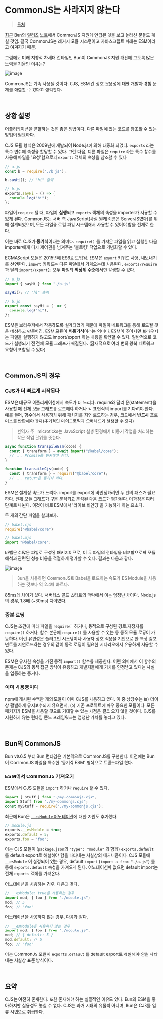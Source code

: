 # CommonJS는 사라지지 않는다

> [출처](https://velog.io/@surim014/commonJS-is-not-going-away)

[최근](https://bun.sh/blog/bun-v0.6.5) Bun의 [릴리즈](https://bun.sh/blog/bun-v0.6.10) [노트](https://bun.sh/blog/bun-v0.6.12)에서 CommonJS 지원이 언급된 것을 보고 놀라신 분들도 계실 것임. 결국 CommonJS는 레거시 모듈 시스템이고 자바스크립트 미래는 ESM이라고 여겨지기 때문.

그럼에도 미래 지향적 차세대 런타임인 Bun이 CommonJS 지원 개선에 그토록 많은 노력을 기울인 이유는?

![image](https://github.com/pozafly/TIL/assets/59427983/b9686f9c-60c8-42d0-a5f5-7c0a7c056ace)

CommonJS는 계속 사용될 것이다. CJS, ESM 간 상호 운용성에 대한 개발자 경험 문제를 해결할 수 있다고 생각한다.

<br/>

## 상황 설명

어플리케이션을 분할하는 것은 좋은 방법이다. 다른 파일에 있는 코드를 참조할 수 있는 방법이 필요하다.

CJS 모듈 형식은 2009년에 개발되어 Node.js에 의해 대중화 되었다. `exports` 라는 특수 변수에 속성을 할당할 수 있다. 그런 다음, 다른 파일은 `require` 라는 특수 함수를 사용해 파일을 '요청'함으로써 `exports` 객체의 속성을 참조할 수 있다.

```js
// a.js
const b = require("./b.js");

b.sayHi(); // "hi" 출력
```

```js
// b.js
exports.sayHi = () => {
  console.log("hi");
};
```

파일이 `require` 될 때, 파일이 **실행**되고 `exports` 객체의 속성을 importer가 사용할 수 있게 된다. CommonJS는 서버 측 JavaScript(사실 원래 이름은 ServerJS였다)를 위해 설계되었으며, 모든 파일을 로컬 파일 시스템에서 사용할 수 있어야 함을 전제로 한다.

이는 바로 CJS가 **동기식**이라는 의미다. `require()` 를 가져온 파일을 읽고 실행한 다음 importer에게 다시 제어권을 넘겨주는 '블로킹' 작업으로 개념화할 수 있다.

ECMAScript 모듈은 2015년에 ES6로 도입됨. ESM은 `export` 키워드 사용, 내보내기를 선언한다. `import` 키워드는 다른 파일에서 가져오는데 사용된다. `exports/require`과 달리 `import/export`는 모두 파일의 **최상위 수준**에서만 발생할 수 있다.

```js
// a.js
import { sayHi } from "./b.js"

sayHi(); // "hi" 출력
```

```javascript
// b.js
export const sayHi = () => {
  console.log("hi");
};
```

ESM은 브라우저에서 작동하도록 설계되었기 때문에 파일이 네트워크를 통해 로드될 것을 예상하고 만들어짐. ESM 모듈이 **비동기식**이라는 의미다. ESM이 주어지면 브라우저는 파일을 실행하지 않고도 import/export 하는 내용을 확인할 수 있다. 일반적으로 코드가 실행되기 전 전체 모듈 그래프가 해결된다. (잠재적으로 여러 번의 왕복 네트워크 요청이 포함될 수 있다)

<br/>

## CommonJS의 경우

### CJS가 더 빠르게 시작된다

ESM은 대규모 어플리케이션에서 속도가 더 느리다. require와 달리 문(statement)을 사용할 때 전체 모듈 그래프를 로드해야 하거나 각 표현식의 import를 기다려야 한다. 예를 들어, 함수에서 사용하기 위해 패키지를 지연 로드하는 경우, 코드에서 **반드시** 프로미스를 반환해야 한다(추가적인 마이크로틱과 오버헤드가 발생할 수 있다)

> 번역자 주 : microticks는 JavaScript 실행 환경에서 비동기 작업을 처리하는 작은 작업 단위를 뜻한다.

```js
async function transpileEsm(code) {
  const { transform } = await import("@babel/core");
  // ... Promise를 반환해야 한다.
}

function transpileCjs(code) {
  const { transform } = require("@babel/core");
  // ... return은 동기식 이다.
}
```

ESM은 설계상 속도가 느리다. import를 export에 바인딩하려면 두 번의 패스가 필요하다. 전체 모듈 그래프가 구문 분석되고 분석된 다음 코드가 평가된다. 이과정은 여러 단계로 나뉜다. 이것이 바로 ESM에서 '라이브 바인딩'을 가능하게 하는 요소다.

두 개의 간단 파일을 살펴보자.

```js
// babel.cjs
require("@babel/core")
```

```javascript
// babel.mjs
import "@babel/core";
```

바벨은 수많은 파일로 구성된 패키지이므로, 이 두 파일의 런타임을 비교함으로써 모듈 해석과 관련된 성능 비용을 적절하게 평가할 수 있다. 결과는 다음과 같다.

![image](https://github.com/pozafly/TIL/assets/59427983/9f627367-5ce8-4b36-8bc9-d52c6f365c0d)

> Bun을 사용하면 CommonJS로 Babel을 로드하는 속도가 ES Module을 사용하는 것보다 약 2.4배 빠르다.

85ms의 차이가 있다. 서버리스 콜드 스타트의 맥락에서 이는 엄청난 차이다. Node.js의 경우, 1.8배 (~60ms) 차이였다.

### 증분 로딩

CJS는 조건에 따라 파일을 `require()` 하거나, 동적으로 구성된 경로/지정자를 `require()` 하거나, 함수 본문에 `require()` 를 사용할 수 있는 등 동적 모듈 로딩이 가능하다. 이런 유연성은 플러그인 시스템이나 사용자 상호 작용을 기반으로 한 특정 컴포넌트를 지연로드하는 경우와 같이 동적 로딩이 필요한 시나리오에서 유용하게 사용할 수 있다.

ESM은 유사한 속성을 가진 동적 `import()` 함수를 제공한다. 어떤 의미에서 이 함수의 존재는 CJS의 동적 접근 방식이 유용하고 개발자들에게 가치를 인정받고 있다는 사실을 입증하는 증거다.

### 이미 사용중이다

npm에 게시된 수백만 개의 모듈이 이미 CJS를 사용하고 있다. 이 중 상당수는 (a) 더이상 활발하게 유지보수되지 않으면서, (b) 기존 프로젝트에 매우 중요한 모듈이다. 모든 패키지가 ESM을 사용할 것으로 기대할 수 있는 시점은 결코 오지 않을 것이다. CJS를 지원하지 않는 런타임 똔느 프레임워크는 엄청난 가치를 놓치고 있다.

<br/>

## Bun의 CommonJS

Bun v0.6.5 부터 Bun 런타임은 기본적으로 CommonJS를 구현한다. 이전에는 Bun이 CommonJS 파일을 특수한 '동기식 ESM' 형식으로 트랜스파일 했다.

### ESM에서 CommonJS 가져오기

ESM에서 CJS 모듈을 `import` 하거나 `require` 할 수 있다.

```js
import { stuff } from "./my-commonjs.cjs";
import Stuff from "./my-commonjs.cjs";
const myStuff = require("./my-commonjs.cjs");
```

최근에 Bun은 [`__esModule` 어노테이션](https://github.com/oven-sh/bun/pull/3393)에 대한 지원도 추가했다.

```js
// module.js
exports.__esModule = true;
exports.default = 5;
exports.foo = "foo";
```

이는 CJS 모듈이 (`package.json`의 `"type": "module"` 과 함께) `exports.default` 를 default export로 해설해야 함을 나타내는 사실상의 매커니즘이다. CJS 모듈에 `__esModule` 이 설정되어 있는 경우, default `import` (`import a from "./a.js"`) 를 통해 `exports.default` 속성을 가져오게 된다. 어노테이션이 없으면 default import는 전체 `exports` 객체를 가져온다.

어노테이션을 사용하는 경우, 다음과 같다.

```js
// __esModule: true를 사용하는 경우
import mod, { foo } from "./module.js";
mod; // 5
foo; // "foo"
```

어노테이션을 사용하지 않는 경우, 다음과 같다.

```js
// __esModule를 사용하지 않는 경우
import mod, { foo } from "./module.js";
mod; // { default: 5 }
mod.default; // 5
foo; // "foo"
```

이는 CommonJS 모듈이 `exports.default` 를 default export로 해설해야 함을 나타내는 사실상 표준 방식이다.

<br/>

## 요약

CJS는 여전히 존재한다. 또한 존재해야 하는 실질적인 이유도 있다. Bun의 ESM을 좋아하지만 실용성도 놓칠 수 없다. CJS는 과거 시대의 유물이 아니며, Bun은 CJS를 일류 시민으로 취급한다.

